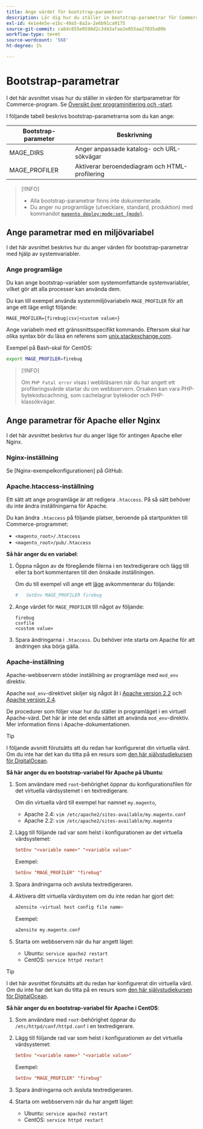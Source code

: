 ```yaml
---
title: Ange värdet för bootstrap-parametrar
description: Lär dig hur du ställer in bootstrap-parametrar för Commerce.
exl-id: 4e1e4e5e-e1bc-49a5-8a2a-2e6b91ca9175
source-git-commit: ca8dc855e0598d2c3d43afae2e055aa27035a09b
workflow-type: tm+mt
source-wordcount: '568'
ht-degree: 1%

---
```


# Bootstrap-parametrar

I det här avsnittet visas hur du ställer in värden för startparametrar för Commerce-program. Se [Översikt över programinitiering och -start](initialization.md).

I följande tabell beskrivs bootstrap-parametrarna som du kan ange:

| Bootstrap-parameter | Beskrivning |
| ------------------- | -------------------------------------------- |
| MAGE_DIRS | Anger anpassade katalog- och URL-sökvägar |
| MAGE_PROFILER | Aktiverar beroendediagram och HTML-profilering |

>[!INFO]
>
>- Alla bootstrap-parametrar finns inte dokumenterade.
>- Du anger nu programläge (utvecklare, standard, produktion) med kommandot [`magento deploy:mode:set {mode}`](../cli/set-mode.md).

## Ange parametrar med en miljövariabel

I det här avsnittet beskrivs hur du anger värden för bootstrap-parametrar med hjälp av systemvariabler.

### Ange programläge

Du kan ange bootstrap-variabler som systemomfattande systemvariabler, vilket gör att alla processer kan använda dem.

Du kan till exempel använda systemmiljövariabeln `MAGE_PROFILER` för att ange ett läge enligt följande:

```
MAGE_PROFILER={firebug|csv|<custom value>}
```

Ange variabeln med ett gränssnittsspecifikt kommando. Eftersom skal har olika syntax bör du läsa en referens som [unix.stackexchange.com][unix-stackx].

Exempel på Bash-skal för CentOS:

```bash
export MAGE_PROFILER=firebug
```

>[!INFO]
>
>Om `PHP Fatal error` visas i webbläsaren när du har angett ett profileringsvärde startar du om webbservern. Orsaken kan vara PHP-bytekodscachning, som cachelagrar bytekoder och PHP-klassökvägar.

## Ange parametrar för Apache eller Nginx

I det här avsnittet beskrivs hur du anger läge för antingen Apache eller Nginx.

### Nginx-inställning

Se [Nginx-exempelkonfigurationen] på _GitHub_.

### Apache.htaccess-inställning

Ett sätt att ange programläge är att redigera `.htaccess`. På så sätt behöver du inte ändra inställningarna för Apache.

Du kan ändra `.htaccess` på följande platser, beroende på startpunkten till Commerce-programmet:

- `<magento_root>/.htaccess`
- `<magento_root>/pub/.htaccess`

**Så här anger du en variabel**:

1. Öppna någon av de föregående filerna i en textredigerare och lägg till eller ta bort kommentaren till den önskade inställningen.

   Om du till exempel vill ange ett [läge](application-modes.md) avkommenterar du följande:

   ```conf
   #   SetEnv MAGE_PROFILER firebug
   ```

1. Ange värdet för `MAGE_PROFILER` till något av följande:

   ```
   firebug
   csvfile
   <custom value>
   ```

1. Spara ändringarna i `.htaccess`. Du behöver inte starta om Apache för att ändringen ska börja gälla.

### Apache-inställning

Apache-webbservern stöder inställning av programläge med `mod_env` direktiv.

Apache `mod_env`-direktivet skiljer sig något åt i [Apache version 2.2] och [Apache version 2.4].

De procedurer som följer visar hur du ställer in programläget i en virtuell Apache-värd. Det här är inte det enda sättet att använda `mod_env`-direktiv. Mer information finns i Apache-dokumentationen.

>[!TIP]
>
>I följande avsnitt förutsätts att du redan har konfigurerat din virtuella värd. Om du inte har det kan du titta på en resurs som [den här självstudiekursen för DigitalOcean](https://www.digitalocean.com/community/tutorials/how-to-set-up-apache-virtual-hosts-on-ubuntu-14-04-lts).

**Så här anger du en bootstrap-variabel för Apache på Ubuntu**:

1. Som användare med `root`-behörighet öppnar du konfigurationsfilen för det virtuella värdsystemet i en textredigerare.

   Om din virtuella värd till exempel har namnet `my.magento`,

   - Apache 2.4: `vim /etc/apache2/sites-available/my.magento.conf`
   - Apache 2.2: `vim /etc/apache2/sites-available/my.magento`

1. Lägg till följande rad var som helst i konfigurationen av det virtuella värdsystemet:

   ```conf
   SetEnv "<variable name>" "<variable value>"
   ```

   Exempel:

   ```conf
   SetEnv "MAGE_PROFILER" "firebug"
   ```

1. Spara ändringarna och avsluta textredigeraren.
1. Aktivera ditt virtuella värdsystem om du inte redan har gjort det:

   ```bash
   a2ensite <virtual host config file name>
   ```

   Exempel:

   ```bash
   a2ensite my.magento.conf
   ```

1. Starta om webbservern när du har angett läget:

   - Ubuntu: `service apache2 restart`
   - CentOS: `service httpd restart`

>[!TIP]
>
>I det här avsnittet förutsätts att du redan har konfigurerat din virtuella värd. Om du inte har det kan du titta på en resurs som [den här självstudiekursen för DigitalOcean](https://www.digitalocean.com/community/tutorials/how-to-set-up-apache-virtual-hosts-on-centos-6).

**Så här anger du en bootstrap-variabel för Apache i CentOS**:

1. Som användare med `root`-behörighet öppnar du `/etc/httpd/conf/httpd.conf` i en textredigerare.

1. Lägg till följande rad var som helst i konfigurationen av det virtuella värdsystemet:

   ```conf
   SetEnv "<variable name>" "<variable value>"
   ```

   Exempel:

   ```conf
   SetEnv "MAGE_PROFILER" "firebug"
   ```

1. Spara ändringarna och avsluta textredigeraren.

1. Starta om webbservern när du har angett läget:

   - Ubuntu: `service apache2 restart`
   - CentOS: `service httpd restart`

<!-- link definitions -->

[Apache version 2.2]: https://httpd.apache.org/docs/2.2/mod/mod_env.html#setenv
[Apache version 2.4]: https://httpd.apache.org/docs/2.4/mod/mod_env.html#setenv
[Nginx-exempelkonfiguration]: https://github.com/magento/magento2/blob/2.4/nginx.conf.sample#L16
[unix-stackx]: https://unix.stackexchange.com/questions/117467/how-to-permanently-set-environmental-variables
